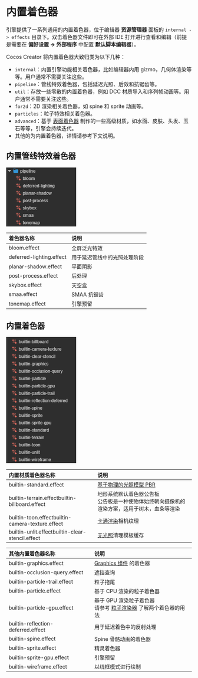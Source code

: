 # 内置着色器

引擎提供了一系列通用的内置着色器，位于编辑器 **资源管理器** 面板的 `internal -> effects` 目录下。双击着色器文件即可在外部 IDE 打开进行查看和编辑（前提是需要在 **偏好设置 -> 外部程序** 中配置 **默认脚本编辑器**）。

Cocos Creator 将内置着色器大致归类为以下几种：

- `internal`：内置引擎功能相关着色器，比如编辑器内用 gizmo，几何体渲染等等。用户通常不需要关注这些。
- `pipeline`：管线特效着色器，包括延迟光照、后效和抗锯齿等。
- `util`：存放一些零散的内置着色器，例如 DCC 材质导入和序列帧动画等。用户通常不需要关注这些。
- `for2d`：2D 渲染相关着色器，如 spine 和 sprite 动画等。
- `particles`：粒子特效相关着色器。
- `advanced`：基于 [表面着色器](surface-shader.md) 制作的一些高级材质，如水面、皮肤、头发、玉石等等，引擎会持续迭代。
- 其他的为内置着色器，详情请参考下文说明。

## 内置管线特效着色器

![管线着色器](img/pipeline-effect.png)

| 着色器名称               | 说明                         |
| :----------------------- | :--------------------------- |
| bloom.effect             | 全屏泛光特效 |
| deferred-lighting.effect | 用于延迟管线中的光照处理阶段 |
| planar-shadow.effect     | 平面阴影 |
| post-process.effect      | 后处理 |
| skybox.effect            | 天空盒 |
| smaa.effect              | SMAA 抗锯齿 |
| tonemap.effect           | 引擎预留 |

## 内置着色器

![内置着色器](img/builtin-effect.png)

| 内置材质着色器名称                   | 说明                                                                                 |
| :--- | :--- |
| builtin-standard.effect | [基于物理的光照模型 PBR](effect-builtin-pbr.md) |
| builtin-terrain.effectbuiltin-billboard.effect | 地形系统默认着色器公告板<br>公告板是一种使物体始终朝向摄像机的渲染方案，适用于树木，血条等渲染 |
| builtin-toon.effectbuiltin-camera-texture.effect | [卡通渲染](effect-builtin-toon.md)相机纹理 |
| builtin-unlit.effectbuiltin-clear-stencil.effect | [无光照](effect-builtin-unlit.md)清理模板缓存 |



| 其他内置着色器名称                 | 说明                                                                                 |
| :--- | :--- |
| builtin-graphics.effect            | [Graphics 组件](../ui-system/components/editor/graphics.md) 的着色器 |
| builtin-occlusion-query.effect     | 遮挡查询 |
| builtin-particle-trail.effect      | 粒子拖尾 |
| builtin-particle.effect            | 基于 CPU 渲染的粒子着色器  |
| builtin-particle-gpu.effect        | 基于 GPU 渲染粒子着色器  <br> 请参考 [粒子渲染器](../particle-system/renderer.md) 了解两个着色器的用法 |
| builtin-reflection-deferred.effect | 用于延迟着色中的反射处理 |
| builtin-spine.effect               | Spine 骨骼动画的着色器 |
| builtin-sprite.effect              | 精灵着色器 |
| builtin-sprite-gpu.effect          | 引擎预留 |
| builtin-wireframe.effect           | 以线框模式进行绘制 |
